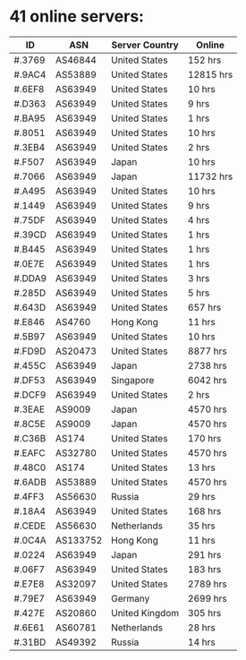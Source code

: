# 41 online servers:

| ID | ASN | Server Country | Online |
| ------ | ------ | ------ | ------ |
| #.3769 | AS46844 | United States | 152 hrs |
| #.9AC4 | AS53889 | United States | 12815 hrs |
| #.6EF8 | AS63949 | United States | 10 hrs |
| #.D363 | AS63949 | United States | 9 hrs |
| #.BA95 | AS63949 | United States | 1 hrs |
| #.8051 | AS63949 | United States | 10 hrs |
| #.3EB4 | AS63949 | United States | 2 hrs |
| #.F507 | AS63949 | Japan | 10 hrs |
| #.7066 | AS63949 | Japan | 11732 hrs |
| #.A495 | AS63949 | United States | 10 hrs |
| #.1449 | AS63949 | United States | 9 hrs |
| #.75DF | AS63949 | United States | 4 hrs |
| #.39CD | AS63949 | United States | 1 hrs |
| #.B445 | AS63949 | United States | 1 hrs |
| #.0E7E | AS63949 | United States | 1 hrs |
| #.DDA9 | AS63949 | United States | 3 hrs |
| #.285D | AS63949 | United States | 5 hrs |
| #.643D | AS63949 | United States | 657 hrs |
| #.E846 | AS4760 | Hong Kong | 11 hrs |
| #.5B97 | AS63949 | United States | 10 hrs |
| #.FD9D | AS20473 | United States | 8877 hrs |
| #.455C | AS63949 | Japan | 2738 hrs |
| #.DF53 | AS63949 | Singapore | 6042 hrs |
| #.DCF9 | AS63949 | United States | 2 hrs |
| #.3EAE | AS9009 | Japan | 4570 hrs |
| #.8C5E | AS9009 | Japan | 4570 hrs |
| #.C36B | AS174 | United States | 170 hrs |
| #.EAFC | AS32780 | United States | 4570 hrs |
| #.48C0 | AS174 | United States | 13 hrs |
| #.6ADB | AS53889 | United States | 4570 hrs |
| #.4FF3 | AS56630 | Russia | 29 hrs |
| #.18A4 | AS63949 | United States | 168 hrs |
| #.CEDE | AS56630 | Netherlands | 35 hrs |
| #.0C4A | AS133752 | Hong Kong | 11 hrs |
| #.0224 | AS63949 | Japan | 291 hrs |
| #.06F7 | AS63949 | United States | 183 hrs |
| #.E7E8 | AS32097 | United States | 2789 hrs |
| #.79E7 | AS63949 | Germany | 2699 hrs |
| #.427E | AS20860 | United Kingdom | 305 hrs |
| #.6E61 | AS60781 | Netherlands | 28 hrs |
| #.31BD | AS49392 | Russia | 14 hrs |

